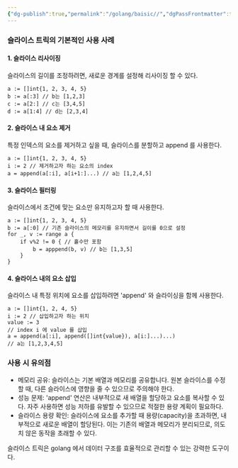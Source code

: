 ```yaml
---
{"dg-publish":true,"permalink":"/golang/baisic//","dgPassFrontmatter":true,"created":"2024-04-22T13:04:20.490+09:00","updated":"2024-05-11T11:33:15.930+09:00"}
---
```


### 슬라이스 트릭의 기본적인 사용 사례
#### 1. 슬라이스 리사이징
슬라이스의 길이를 조정하려면, 새로운 경계를 설정해 리사이징 할 수 있다.
```golang
a := []int{1, 2, 3, 4, 5}
b := a[:3] // b는 [1,2,3]
c := a[2:] // c는 [3,4,5]
d := a[1:4] // d는 [2,3,4]
```
#### 2. 슬라이스 내 요소 제거
특정 인덱스의 요소를 제거하고 싶을 때, 슬라이스를 분할하고 append 를 사용한다.
```golang
a := []int{1, 2, 3, 4, 5}
i := 2 // 제거하고자 하는 요소의 index
a = append(a[:i], a[i+1:]...) // a는 [1,2,4,5]
```
#### 3. 슬라이스 필터링
슬라이스에서 조건에 맞는 요소만 유지하고자 할 때 사용한다.
```golang
a := []int{1, 2, 3, 4, 5}
b := a[:0] // 기존 슬라이스의 메모리를 유지하면서 길이를 0으로 설정
for _, v := range a {
	if v%2 != 0 { // 홀수만 포함
		b = apppend(b, v) // b는 [1,3,5]
	}
}
```
#### 4. 슬라이스 내의 요소 삽입
슬라이스 내 특정 위치에 요소를 삽입하려면 'append' 와 슬라이싱을 함께 사용한다.
```golang
a := []int{1, 2, 4, 5}
i := 2 // 삽입하고자 하는 위치
value := 3
// index i 에 value 를 삽입
a = append(a[:i], append([]int{value}), a[i:]...)...)
// a는 [1,2,3,4,5]
```
### 사용 시 유의점
- 메모리 공유: 슬라이스는 기본 배열과 메모리를 공유합니다. 원본 슬라이스를 수정할 때, 다른 슬라이스에 영향을 줄 수 있으므로 주의해야 한다.
- 성능 문제: 'append' 연산은 내부적으로 새 배열을 할당하고 요소를 복사할 수 있다. 자주 사용하면 성능 저하를 유발할 수 있으므로 적절한 용량 계획이 필요하다.
- 슬라이스 용량 확인: 슬라이스에 요소를 추가할 때 용량(capacity)을 초과하면, 내부적으로 새로운 배열이 할당된다. 이는 기존의 배열과 메모리가 분리되므로, 의도치 않은 동작을 초래할 수 있다.

슬라이스 트릭은 golang 에서 데이터 구조를 효율적으로 관리할 수 있는 강력한 도구이다.